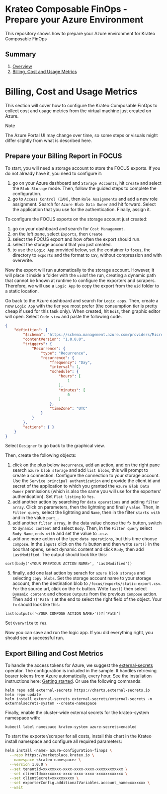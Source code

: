 # Krateo Composable FinOps - Prepare your Azure Environment
This repository shows how to prepare your Azure environment for Krateo Composable FinOps

## Summary
1. [Overview](#krateo-composable-finops---prepare-your-azure-environment)
2. [Billing, Cost and Usage Metrics](#billing-cost-and-usage-metrics)

# Billing, Cost and Usage Metrics
This section will cover how to configure the Krateo Composable FinOps to collect cost and usage metrics from the virtual machine just created on Azure.

> [!NOTE]  
> The Azure Portal UI may change over time, so some steps or visuals might differ slightly from what is described here.

## Prepare your Billing Report in FOCUS
To start, you will need a storage account to store the FOCUS exports. If you do not already have it, you need to configure it: 
1. go on your Azure dashboard and `Storage Accounts`, hit `Create` and select the `Blob Storage` mode. Then, follow the guided steps to complete the configuration. 
2. go to `Access Control (IAM)`, then `Role Assignments` and add a new role assignment. Search for `Azure Blob Data Owner` and hit forward. Select the application that you use for the authentication. Finally, assign it.

To configure the FOCUS exports on the storage account just created: 
1. go on your dashboard and search for `Cost Management`.
2. on the left pane, select `Exports`, then `Create`
3. select the FOCUS export and how often the export should run. 
4. select the storage account that you just created. 
5. to use the `Logic App` provided below, set the container to `focus`, the directory to `exports` and the format to `CSV`, without compression and with overwrite.

Now the export will run automatically to the storage account. However, it will place it inside a folder with the `uid`of the run, creating a dynamic path that cannot be known at runtime to configure the exporters and scrapers. Therefore, we will use a `Logic App` to copy the export from the `uid` folder to a static location.

Go back to the Azure dashboard and search for `Logic apps`. Then, create a new `Logic App` with the tier you most prefer (the consumption tier is pretty cheap if used for this task only). When created, hit `Edit`, then graphic editor will open. Select `Code view` and paste the following code. 

```json
{
    "definition": {
        "$schema": "https://schema.management.azure.com/providers/Microsoft.Logic/schemas/2016-06-01/workflowdefinition.json#",
        "contentVersion": "1.0.0.0",
        "triggers": {
            "Recurrence": {
                "type": "Recurrence",
                "recurrence": {
                    "frequency": "Day",
                    "interval": 1,
                    "schedule": {
                        "hours": [
                            1
                        ],
                        "minutes": [
                            0
                        ]
                    },
                    "timeZone": "UTC"
                }
            }
        },
        "actions": { }
    }
}
```

Select `Designer` to go back to the graphical view.

Then, create the following objects:
1. click on the plus below `Recurrence`, add an action, and on the right pane search `azure blob storage` and add `list blobs`, this will prompt to create a connection. Configure the connection to your storage account. Use the `Service principal authentication` and provide the client id and secret of the application to which you granted the `Azure Blob Data Owner` permissions (which is also the same you will use for the exporters' authentication). Set `Flat listing` to `Yes`.
2. add another action by searching for `data operations` and adding `filter array`. Click on parameters, then the lightning and finally `value`. Then, in `Filter query`, select the lightning and `Name`, then in the filter `starts with` and in the value `part_`.
3. add another `filter array`, in the data value choose the `fx` button, switch to `dynamic content` and select `Body`. Then, in the `Filter query` select `Body Name`, `ends with` and set the value to `.csv`.
4. add one more action of the type `data operations`, but this time choose `compose`. In the `inputs` click on the `fx` button and then write `sort()` in the box that opens, select dynamic content and click `Body`, then add `LastModified`. The output should look like this:
```
sort(body('<YOUR PREVIOUS ACTION NAME>', 'LastModified'))
```
5. finally, add one last action by serach for `azure blob storage` and selecting `copy blobs`. Set the storage account name to your storage account, then the destination blob to `/focus/exports/static-export.csv`. For the source url, click on the `fx` button. Write `last()` then select `Dynamic content` and choose `Outputs` from the previous `Compose` action. Then add `?['Path']` at the end to select the right field of the object. Your `fx` should look like this:
```
last(outputs('<YOUR COMPOSE ACTION NAME>'))?['Path']
```
Set `Overwrite` to `Yes`.

Now you can save and run the logic app. If you did everything right, you should see a successful run.

## Export Billing and Cost Metrics
To handle the access tokens for Azure, we suggest the [external-secrets](https://github.com/external-secrets/external-secrets) operator. The configuration is included in the sample. It handles retrieving bearer tokens from Azure automatically, every hour. See the installation instructions here: [Getting started](https://external-secrets.io/latest/introduction/getting-started/). Or use the following commands:
```
helm repo add external-secrets https://charts.external-secrets.io
helm repo update
helm install external-secrets external-secrets/external-secrets -n externalsecrets-system --create-namespace
```

Finally, enable the cluster-wide external secrets for the krateo-system namespace with:
```
kubectl label namespace krateo-system azure-secrets=enabled
```

To start the exporter/scraper for all costs, install this chart in the Krateo install namespace and configure all required parameters:
```sh
helm install <name> azure-configuration-finops \
  --repo https://marketplace.krateo.io \
  --namespace <krateo-namespace> \
  --version 1.0.0 \
  --set tenantId=xxxxxxxx-xxxx-xxxx-xxxx-xxxxxxxxxxxx \
  --set clientId=xxxxxxxx-xxxx-xxxx-xxxx-xxxxxxxxxxxx \
  --set clientSecret=xxxxxxxxxx \
  --set exporterConfig.additionalVariables.account_name=xxxxxxx \
  --wait
```